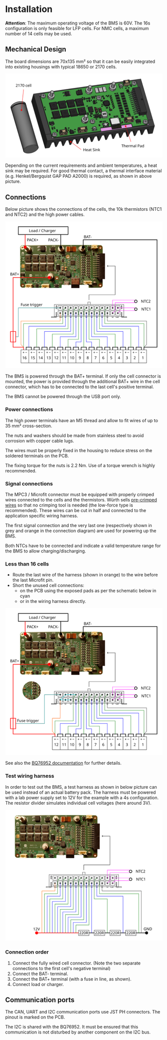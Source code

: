 # Installation

**Attention**: The maximum operating voltage of the BMS is 60V. The 16s configuration is only feasible for LFP cells. For NMC cells, a maximum number of 14 cells may be used.

## Mechanical Design

The board dimensions are 70x135 mm² so that it can be easily integrated into existing housings with typical 18650 or 2170 cells.

![BMS mounted on a heat sink](./images/bms-c1_heatsink.svg)

Depending on the current requirements and ambient temperatures, a heat sink may be required. For good thermal contact, a thermal interface material (e.g. Henkel/Bergquist GAP PAD A2000) is required, as shown in above picture.

## Connections

Below picture shows the connections of the cells, the 10k thermistors (NTC1 and NTC2) and the high power cables.

![BMS connections for 16s](./images/bms-c1_connections.svg)

The BMS is powered through the BAT+ terminal. If only the cell connector is mounted, the power is provided through the additional BAT+ wire in the cell connector, which has to be connected to the last cell's positive terminal.

The BMS cannot be powered through the USB port only.

### Power connections

The high power terminals have an M5 thread and allow to fit wires of up to 35 mm² cross-section.

The nuts and washers should be made from stainless steel to avoid corrosion with copper cable lugs.

The wires must be properly fixed in the housing to reduce stress on the soldered terminals on the PCB.

The fixing torque for the nuts is 2.2 Nm. Use of a torque wrench is highly recommended.

### Signal connections

The MPC3 / Microfit connector must be equipped with properly crimped wires connected to the cells and the thermistors. Würth sells [pre-crimped wires](https://www.we-online.com/de/components/products/em/connectors/wire-to-board/wr_mpc3/wr_mpc3_pre_crimped_wire) so that no crimping tool is needed (the low-force type is recommended). These wires can be cut in half and connected to the application specific wiring harness.

The first signal connection and the very last one (respectively shown in grey and orange in the connection diagram) are used for powering up the BMS.

Both NTCs have to be connected and indicate a valid temperature range for the BMS to allow charging/discharging.

### Less than 16 cells

- Route the last wire of the harness (shown in orange) to the wire before the last Microfit pin.
- Short the unused cell connections:
  - on the PCB using the exposed pads as per the schematic below in cyan
  - or in the wiring harness directly.

![BMS connections for 12s](./images/bms-c1_connections_12s.svg)

See also the [BQ76952 documentation](https://www.ti.com/product/BQ76952) for further details.

### Test wiring harness

In order to test out the BMS, a test harness as shown in below picture can be used instead of an actual battery pack. The harness must be powered with a lab power supply set to 12V for the example with a 4s configuration. The resistor divider simulates individual cell voltages (here around 3V).

![BMS test harness for 4s configuration](./images/bms-c1_connections_test_harness.svg)

### Connection order

1. Connect the fully wired cell connector. (Note the two separate connections to the first cell's negative terminal)
2. Connect the BAT- terminal.
3. Connect the BAT+ terminal (with a fuse in line, as shown).
4. Connect load or charger.

## Communication ports

The CAN, UART and I2C communication ports use JST PH connectors. The pinout is marked on the PCB.

The I2C is shared with the BQ76952. It must be ensured that this communication is not disturbed by another component on the I2C bus.
